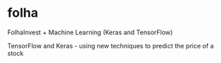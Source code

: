# folha
FolhaInvest + Machine Learning (Keras and TensorFlow)

TensorFlow and Keras - using new techniques to predict the price of a stock
